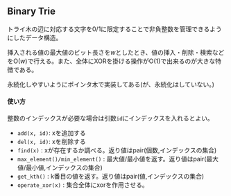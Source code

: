 ## Binary Trie

トライ木の辺に対応する文字を0/1に限定することで非負整数を管理できるようにしたデータ構造。

挿入される値の最大値のビット長さを$w$としたとき、値の挿入・削除・検索などを$\mathrm{O}(w)$で行える。また、全体にXORを掛ける操作が$\mathrm{O}(1)$で出来るのが大きな特徴である。

永続化しやすいようにポインタ木で実装してある(が、永続化はしていない。)

#### 使い方
整数のインデックスが必要な場合は引数`id`にインデックスを入れるとよい。
- `add(x, id)`: xを追加する
- `del(x, id)`: xを削除する
- `find(x)` : xが存在するか調べる。返り値はpair(個数,インデックスの集合)
- `max_element()/min_element()` : 最大値/最小値を返す。返り値はpair(最大値/最小値,インデックスの集合)
- `get_kth()` : k番目の値を返す。返り値はpair(値,インデックスの集合)
- `operate_xor(x)` : 集合全体にxorを作用させる。
